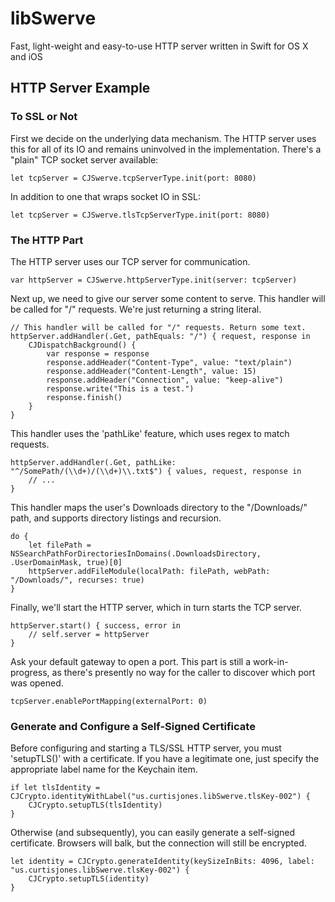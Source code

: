 # libSwerve
Fast, light-weight and easy-to-use HTTP server written in Swift for OS X and iOS

## HTTP Server Example

### To SSL or Not

First we decide on the underlying data mechanism. The HTTP server uses this for all of its IO and remains uninvolved in the implementation. There's a "plain" TCP socket server available:
```
let tcpServer = CJSwerve.tcpServerType.init(port: 8080)
```

In addition to one that wraps socket IO in SSL:
```
let tcpServer = CJSwerve.tlsTcpServerType.init(port: 8080)
```

### The HTTP Part

The HTTP server uses our TCP server for communication.
```
var httpServer = CJSwerve.httpServerType.init(server: tcpServer)
```

Next up, we need to give our server some content to serve. This handler will be called for "/" requests. We're just returning a string literal.
```
// This handler will be called for "/" requests. Return some text.
httpServer.addHandler(.Get, pathEquals: "/") { request, response in
	CJDispatchBackground() {
		var response = response
		response.addHeader("Content-Type", value: "text/plain")
		response.addHeader("Content-Length", value: 15)
		response.addHeader("Connection", value: "keep-alive")
		response.write("This is a test.")
		response.finish()
	}
}
```

This handler uses the 'pathLike' feature, which uses regex to match requests.
```
httpServer.addHandler(.Get, pathLike: "^/SomePath/(\\d+)/(\\d+)\\.txt$") { values, request, response in
	// ...
}
```

This handler maps the user's Downloads directory to the "/Downloads/" path, and supports directory listings and recursion.
```
do {
	let filePath = NSSearchPathForDirectoriesInDomains(.DownloadsDirectory, .UserDomainMask, true)[0]
	httpServer.addFileModule(localPath: filePath, webPath: "/Downloads/", recurses: true)
}
```

Finally, we'll start the HTTP server, which in turn starts the TCP server.
```
httpServer.start() { success, error in
	// self.server = httpServer
}
```

Ask your default gateway to open a port. This part is still a work-in-progress, as there's presently no way for the caller to discover which port was opened.
```
tcpServer.enablePortMapping(externalPort: 0)
```

### Generate and Configure a Self-Signed Certificate

Before configuring and starting a TLS/SSL HTTP server, you must 'setupTLS()' with a certificate. If you have a legitimate one, just specify the appropriate label name for the Keychain item.
```
if let tlsIdentity = CJCrypto.identityWithLabel("us.curtisjones.libSwerve.tlsKey-002") {
	CJCrypto.setupTLS(tlsIdentity)
}
```

Otherwise (and subsequently), you can easily generate a self-signed certificate. Browsers will balk, but the connection will still be encrypted.
```
let identity = CJCrypto.generateIdentity(keySizeInBits: 4096, label: "us.curtisjones.libSwerve.tlsKey-002") {
	CJCrypto.setupTLS(identity)
}
```
